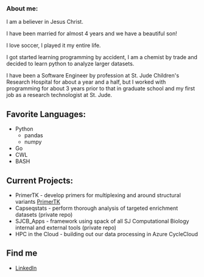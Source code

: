 ### About me:

I am a believer in Jesus Christ.

I have been married for almost 4 years and we have a beautiful son!

I love soccer, I played it my entire life.

I got started learning programming by accident, I am a chemist by trade and decided to learn python to analyze larger datasets.

I have been a Software Engineer by profession at St. Jude Children's Research Hospital for about a year and a half, but I worked with programming for about 3 years prior to that in graduate school and my first job as a research technologist at St. Jude.

## Favorite Languages:

 - Python
   - pandas
   - numpy
 - Go
 - CWL
 - BASH

## Current Projects:

 - PrimerTK - develop primers for multiplexing and around structural variants [PrimerTK](https://github.com/stjude/PrimerTK)
 - Capseqstats - perform thorough analysis of targeted enrichment datasets (private repo)
 - SJCB_Apps - framework using spack of all SJ Computational Biology internal and external tools (private repo)
 - HPC in the Cloud - building out our data processing in Azure CycleCloud
 
## Find me

 - [LinkedIn](https://www.linkedin.com/in/dennis-kennetz-377448142)
